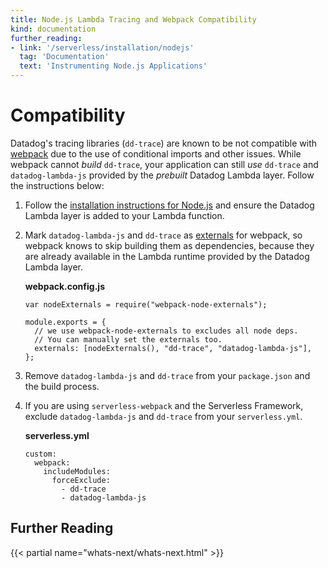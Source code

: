 ```yaml
---
title: Node.js Lambda Tracing and Webpack Compatibility 
kind: documentation
further_reading:
- link: '/serverless/installation/nodejs'
  tag: 'Documentation'
  text: 'Instrumenting Node.js Applications'
---
```


# Compatibility

Datadog's tracing libraries (`dd-trace`) are known to be not compatible with [webpack][1] due to the use of conditional imports and other issues. While webpack cannot *build* `dd-trace`, your application can still *use* `dd-trace` and `datadog-lambda-js` provided by the *prebuilt* Datadog Lambda layer. Follow the instructions below:

1. Follow the [installation instructions for Node.js][2] and ensure the Datadog Lambda layer is added to your Lambda function. 

1. Mark `datadog-lambda-js` and `dd-trace` as [externals][3] for webpack, so webpack knows to skip building them as dependencies, because they are already available in the Lambda runtime provided by the Datadog Lambda layer.

    **webpack.config.js**

    ```
    var nodeExternals = require("webpack-node-externals");

    module.exports = {
      // we use webpack-node-externals to excludes all node deps.
      // You can manually set the externals too.
      externals: [nodeExternals(), "dd-trace", "datadog-lambda-js"],
    };
    ```

1. Remove `datadog-lambda-js` and `dd-trace` from your `package.json` and the build process.

1. If you are using `serverless-webpack` and the Serverless Framework, exclude `datadog-lambda-js` and `dd-trace` from your `serverless.yml`.

    **serverless.yml**

    ```
    custom:
      webpack:
        includeModules:
          forceExclude:
            - dd-trace
            - datadog-lambda-js
    ```

## Further Reading

{{< partial name="whats-next/whats-next.html" >}}

[1]: https://webpack.js.org
[2]: /serverless/installation/nodejs
[3]: https://webpack.js.org/configuration/externals/
